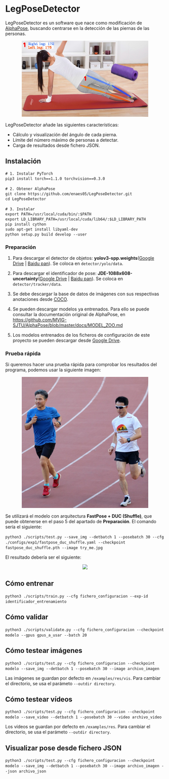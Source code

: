 # LegPoseDetector
LegPoseDetector es un software que nace como modificación de [AlphaPose](https://github.com/MVIG-SJTU/AlphaPose), buscando centrarse en la detección de las piernas de las personas.

<div align="center">
    <img src="docs/portada.jpg", width="400">
</div>

LegPoseDetector añade las siguientes características:
- Cálculo y visualización del ángulo de cada pierna.
- Límite del número máximo de personas a detectar.
- Carga de resultados desde fichero JSON.

## Instalación
```shell
# 1. Instalar PyTorch
pip3 install torch==1.1.0 torchvision==0.3.0

# 2. Obtener AlphaPose
git clone https://github.com/enaes05/LegPoseDetector.git
cd LegPoseDetector

# 3. Instalar
export PATH=/usr/local/cuda/bin/:$PATH
export LD_LIBRARY_PATH=/usr/local/cuda/lib64/:$LD_LIBRARY_PATH
pip install cython
sudo apt-get install libyaml-dev
python setup.py build develop --user
```

### Preparación
1. Para descargar el detector de objetos: **yolov3-spp.weights**([Google Drive](https://drive.google.com/open?id=1D47msNOOiJKvPOXlnpyzdKA3k6E97NTC) | [Baidu pan](https://pan.baidu.com/s/1Zb2REEIk8tcahDa8KacPNA)). Se coloca en `detector/yolo/data`.

2. Para descargar el identificador de pose: **JDE-1088x608-uncertainty**([Google Drive](https://drive.google.com/open?id=1nlnuYfGNuHWZztQHXwVZSL_FvfE551pA) | [Baidu pan](https://pan.baidu.com/s/1Ifgn0Y_JZE65_qSrQM2l-Q)). Se coloca en `detector/tracker/data`.

3. Se debe descargar la base de datos de imágenes con sus respectivas anotaciones desde [COCO](https://cocodataset.org/#download).

4. Se pueden descargar modelos ya entrenados. Para ello se puede consultar la documentación original de AlphaPose, en https://github.com/MVIG-SJTU/AlphaPose/blob/master/docs/MODEL_ZOO.md

5. Los modelos entrenados de los ficheros de configuración de este proyecto se pueden descargar desde [Google Drive](https://drive.google.com/drive/folders/1B5gfKdPzo0XrU35iDIe9_Ph16_OVX-PW).

### Prueba rápida
Si queremos hacer una prueba rápida para comprobar los resultados del programa, podemos usar la siguiente imagen:
<div align="center">
    <img src="try_me.jpg", width="400">
</div>

Se utilizará el modelo con arquitectura **FastPose + DUC (Shuffle)**, que puede obtenerse en el paso 5 del apartado de **Preparación**. El comando sería el siguiente:

```python3 ./scripts/test.py --save_img --detbatch 1 --posebatch 30 --cfg ./configs/exp1/fastpose_duc_shuffle.yaml --checkpoint fastpose_duc_shuffle.pth --image try_me.jpg```

El resultado debería ser el siguiente:
<div align="center">
    <img src="docs/try_me_pose.jpg", width="400">
</div>

## Cómo entrenar
```python3 ./scripts/train.py --cfg fichero_configuracion --exp-id identificador_entrenamiento```

## Cómo validar
```python3 ./scripts/validate.py --cfg fichero_configuracion --checkpoint modelo --gpus gpus_a_usar --batch 20```

## Cómo testear imágenes
```python3 ./scripts/test.py --cfg fichero_configuracion --checkpoint modelo --save_img --detbatch 1 --posebatch 30 --image archivo_imagen```

Las imágenes se guardan por defecto en ```/examples/res/vis```. Para cambiar el directorio, se usa el parámeto ```--outdir directory```.

## Cómo testear vídeos
```python3 ./scripts/test.py --cfg fichero_configuracion --checkpoint modelo --save_video --detbatch 1 --posebatch 30 --video archivo_video```

Los vídeos se guardan por defecto en ```/examples/res```. Para cambiar el directorio, se usa el parámeto ```--outdir directory```.

## Visualizar pose desde fichero JSON
```python3 ./scripts/test.py --cfg fichero_configuracion --checkpoint modelo --save_img --detbatch 1 --posebatch 30 --image archivo_imagen --json archivo_json```
